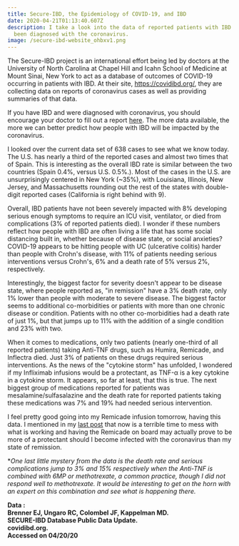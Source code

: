 ```yaml
---
title: Secure-IBD, the Epidemiology of COVID-19, and IBD
date: 2020-04-21T01:13:40.607Z
description: I take a look into the data of reported patients with IBD that have
  been diagnosed with the coronavirus.
image: /secure-ibd-website_ohbxv1.png
---
```

The Secure-IBD project is an international effort being led by doctors at the University of North Carolina at Chapel Hill and Icahn School of Medicine at Mount Sinai, New York to act as a database of outcomes of COVID-19 occurring in patients with IBD. At their site, [](https://covidibd.org/)<https://covidibd.org/>, they are collecting data on reports of coronavirus cases as well as providing summaries of that data.

If you have IBD and were diagnosed with coronavirus, you should encourage your doctor to fill out a report [here](https://global.redcap.unc.edu/surveys/?s=8LL398494N). The more data available, the more we can better predict how people with IBD will be impacted by the coronavirus.

I looked over the current data set of 638 cases to see what we know today. The U.S. has nearly a third of the reported cases and almost two times that of Spain. This is interesting as the overall IBD rate is similar between the two countries (Spain 0.4%, versus U.S. 0.5%.). Most of the cases in the U.S. are unsurprisingly centered in New York (~35%), with Louisiana, Illinois, New Jersey, and Massachusetts rounding out the rest of the states with double-digit reported cases (California is right behind with 9).

Overall, IBD patients have not been severely impacted with 8% developing serious enough symptoms to require an ICU visit, ventilator, or died from complications (3% of reported patients died). I wonder if these numbers reflect how people with IBD are often living a life that has some social distancing built in, whether because of disease state, or social anxieties? COVID-19 appears to be hitting people with UC (ulcerative colitis) harder than people with Crohn's disease, with 11% of patients needing serious interventions versus Crohn's, 6% and a death rate of 5% versus 2%, respectively.

Interestingly, the biggest factor for severity doesn't appear to be disease state, where people reported as, "in remission" have a 3% death rate, only 1% lower than people with moderate to severe disease. The biggest factor seems to additional co-morbidities or patients with more than one chronic disease or condition. Patients with no other co-morbidities had a death rate of just 1%, but that jumps up to 11% with the addition of a single condition and 23% with two.

When it comes to medications, only two patients (nearly one-third of all reported patients) taking Anti-TNF drugs, such as Humira, Remicade, and Inflectra died. Just 3% of patients on these drugs required serious interventions. As the news of the "cytokine storm" has unfolded, I wondered if my Infliximab infusions would be a protectant, as TNF-α is a key cytokine in a cytokine storm. It appears, so far at least, that this is true. The next biggest group of medications reported for patients was mesalamine/sulfasalazine and the death rate for reported patients taking these medications was 7% and 19% had needed serious intervention.

I feel pretty good going into my Remicade infusion tomorrow, having this data. I mentioned in my [last post](/post/preparing-for-covid19-with-ibd/) that now is a terrible time to mess with what is working and having the Remicade on board may actually prove to be more of a protectant should I become infected with the coronavirus than my state of remission.

\**One last little mystery from the data is the death rate and serious complications jump to 3% and 15% respectively when the Anti-TNF is combined with 6MP or methotrexate, a common practice, though I did not respond well to methotrexate. It would be interesting to get on the horn with an expert on this combination and see what is happening there.*

**Data :** \
**Brenner EJ, Ungaro RC, Colombel JF, Kappelman MD.** \
**SECURE-IBD Database Public Data Update.** \
**covidibd.org.** \
**Accessed on 04/20/20**